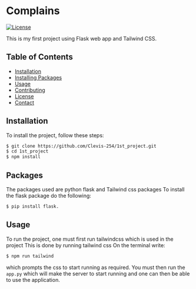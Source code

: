 # Complains

[![License](https://img.shields.io/badge/License-MIT-blue.svg)](LICENSE)

This is my first project using Flask web app and Tailwind CSS.

## Table of Contents

- [Installation](#installation)
- [Installing Packages](#packages)
- [Usage](#usage)
- [Contributing](#contributing)
- [License](#license)
- [Contact](#contact)

## Installation

To install the project, follow these steps:

```bash
$ git clone https://github.com/Clevis-254/1st_project.git
$ cd 1st_project
$ npm install
```
## Packages
The packages used are python flask and Tailwind css packages
To install the flask package do the following:
```bash
$ pip install flask.
```
## Usage
To run the project, one must first run tailwindcss which is used in the project
This is done by running tailwind css
On the terminal write:
```bash
$ npm run tailwind
```
which prompts the css to start running as required.
You must then run the `app.py` which will make the server to start running and one can then be able to use the application.

